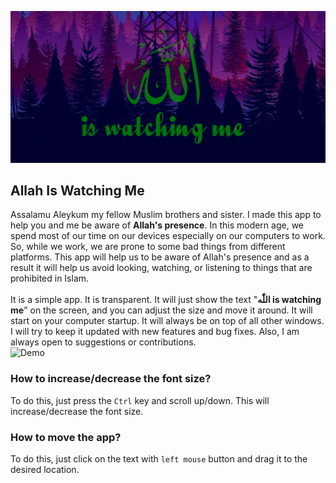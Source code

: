 
![ss1](imgs/banner.png)
## Allah Is Watching Me
Assalamu Aleykum my fellow Muslim brothers and sister. I made this app to help you and me be 
aware of **Allah's presence**. In this modern age, we spend most of our time on our devices 
especially on our computers to work. So, while we work, we are prone to some bad things 
from different platforms. This app will help us to be aware of Allah's presence and as a 
result it will help us avoid looking, watching, or listening to things that are prohibited 
in Islam.
<br/>
<br/>
It is a simple app. It is transparent. It will just show the text "**اللّٰه is watching me**" on the screen, and you can adjust the size and move it around. It will start on your computer startup. It will always be on
top of all other windows. I will try to keep it updated with new features and bug fixes. Also, I am always open
to suggestions or contributions.
<br/>
![Demo](imgs/demo.gif)

### How to increase/decrease the font size?
To do this, just press the `Ctrl` key and scroll up/down. This will increase/decrease the font size.

### How to move the app?
To do this, just click on the text with `left mouse` button and drag it to the desired location.
